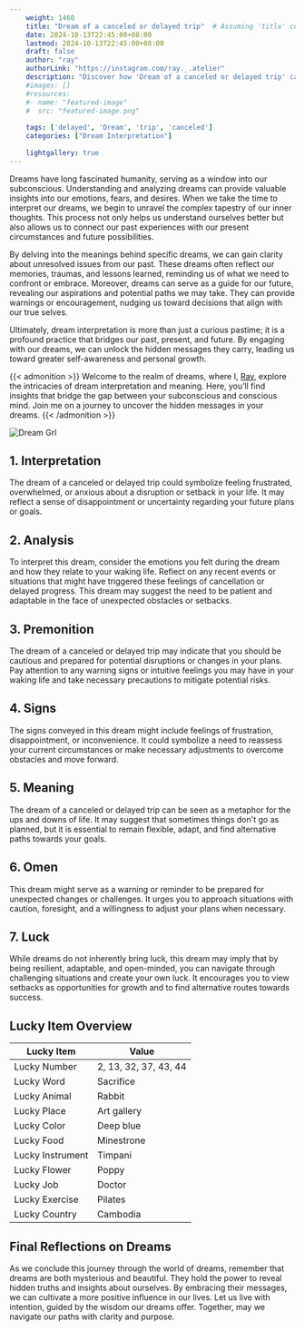 ```yaml
---
    weight: 1460
    title: "Dream of a canceled or delayed trip"  # Assuming 'title' column exists
    date: 2024-10-13T22:45:00+08:00
    lastmod: 2024-10-13T22:45:00+08:00
    draft: false
    author: "ray"
    authorLink: "https://instagram.com/ray._.atelier"
    description: "Discover how 'Dream of a canceled or delayed trip' can interpret your future and uncover its significant meanings in your life."
    #images: []
    #resources:
    #- name: "featured-image"
    #  src: "featured-image.png"
    
    tags: ['delayed', 'Dream', 'trip', 'canceled']
    categories: ["Dream Interpretation"]
    
    lightgallery: true
---
```

    
Dreams have long fascinated humanity, serving as a window into our subconscious. Understanding and analyzing dreams can provide valuable insights into our emotions, fears, and desires. When we take the time to interpret our dreams, we begin to unravel the complex tapestry of our inner thoughts. This process not only helps us understand ourselves better but also allows us to connect our past experiences with our present circumstances and future possibilities.

By delving into the meanings behind specific dreams, we can gain clarity about unresolved issues from our past. These dreams often reflect our memories, traumas, and lessons learned, reminding us of what we need to confront or embrace. Moreover, dreams can serve as a guide for our future, revealing our aspirations and potential paths we may take. They can provide warnings or encouragement, nudging us toward decisions that align with our true selves.

Ultimately, dream interpretation is more than just a curious pastime; it is a profound practice that bridges our past, present, and future. By engaging with our dreams, we can unlock the hidden messages they carry, leading us toward greater self-awareness and personal growth.

{{< admonition >}}
Welcome to the realm of dreams, where I, [Ray](https://instagram.com/ray._.atelier), explore the intricacies of dream interpretation and meaning. Here, you’ll find insights that bridge the gap between your subconscious and conscious mind. Join me on a journey to uncover the hidden messages in your dreams.
{{< /admonition >}}

![Dream Grl](https://cdn.pixabay.com/photo/2017/11/02/03/35/gothic-2910057_1280.jpg "Dream Grl")

## 1. Interpretation
 The dream of a canceled or delayed trip could symbolize feeling frustrated, overwhelmed, or anxious about a disruption or setback in your life. It may reflect a sense of disappointment or uncertainty regarding your future plans or goals.

## 2. Analysis
 To interpret this dream, consider the emotions you felt during the dream and how they relate to your waking life. Reflect on any recent events or situations that might have triggered these feelings of cancellation or delayed progress. This dream may suggest the need to be patient and adaptable in the face of unexpected obstacles or setbacks.

## 3. Premonition
 The dream of a canceled or delayed trip may indicate that you should be cautious and prepared for potential disruptions or changes in your plans. Pay attention to any warning signs or intuitive feelings you may have in your waking life and take necessary precautions to mitigate potential risks.

## 4. Signs
 The signs conveyed in this dream might include feelings of frustration, disappointment, or inconvenience. It could symbolize a need to reassess your current circumstances or make necessary adjustments to overcome obstacles and move forward.

## 5. Meaning
 The dream of a canceled or delayed trip can be seen as a metaphor for the ups and downs of life. It may suggest that sometimes things don't go as planned, but it is essential to remain flexible, adapt, and find alternative paths towards your goals.

## 6. Omen
 This dream might serve as a warning or reminder to be prepared for unexpected changes or challenges. It urges you to approach situations with caution, foresight, and a willingness to adjust your plans when necessary.

## 7. Luck
 While dreams do not inherently bring luck, this dream may imply that by being resilient, adaptable, and open-minded, you can navigate through challenging situations and create your own luck. It encourages you to view setbacks as opportunities for growth and to find alternative routes towards success.

## Lucky Item Overview
| Lucky Item          | Value              |
|---------------|--------------------|
| Lucky Number        | 2, 13, 32, 37, 43, 44  |
| Lucky Word          | Sacrifice |
| Lucky Animal        | Rabbit |
| Lucky Place         | Art gallery     |
| Lucky Color         | Deep blue     |
| Lucky Food          | Minestrone      |
| Lucky Instrument    | Timpani |
| Lucky Flower        | Poppy    |
| Lucky Job           | Doctor       |
| Lucky Exercise      | Pilates  |
| Lucky Country       | Cambodia    |


##  Final Reflections on Dreams

As we conclude this journey through the world of dreams, remember that dreams are both mysterious and beautiful. They hold the power to reveal hidden truths and insights about ourselves. By embracing their messages, we can cultivate a more positive influence in our lives. Let us live with intention, guided by the wisdom our dreams offer. Together, may we navigate our paths with clarity and purpose.
